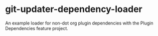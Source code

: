 # git-updater-dependency-loader
An example loader for non-dot org plugin dependencies with the Plugin Dependencies feature project.
